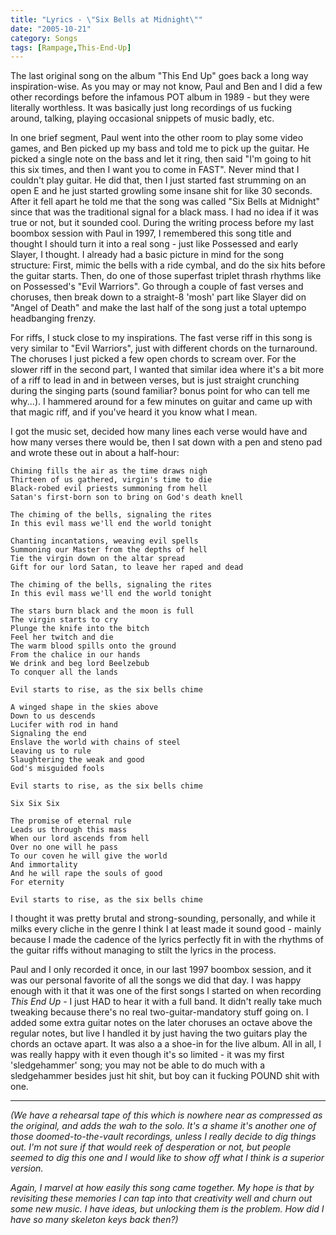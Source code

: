 ```yaml
---
title: "Lyrics - \"Six Bells at Midnight\""
date: "2005-10-21"
category: Songs
tags: [Rampage,This-End-Up]
---
```


The last original song on the album "This End Up" goes back a long way inspiration-wise. As you may or may not know, Paul and Ben and I did a few other recordings before the infamous POT album in 1989 - but they were literally worthless. It was basically just long recordings of us fucking around, talking, playing occasional snippets of music badly, etc.

In one brief segment, Paul went into the other room to play some video games, and Ben picked up my bass and told me to pick up the guitar. He picked a single note on the bass and let it ring, then said "I'm going to hit this six times, and then I want you to come in FAST". Never mind that I couldn't play guitar. He did that, then I just started fast strumming on an open E and he just started growling some insane shit for like 30 seconds. After it fell apart he told me that the song was called "Six Bells at Midnight" since that was the traditional signal for a black mass. I had no idea if it was true or not, but it sounded cool. During the writing process before my last boombox session with Paul in 1997, I remembered this song title and thought I should turn it into a real song - just like Possessed and early Slayer, I thought. I already had a basic picture in mind for the song structure: First, mimic the bells with a ride cymbal, and do the six hits before the guitar starts. Then, do one of those superfast triplet thrash rhythms like on Possessed's "Evil Warriors". Go through a couple of fast verses and choruses, then break down to a straight-8 'mosh' part like Slayer did on "Angel of Death" and make the last half of the song just a total uptempo headbanging frenzy.

For riffs, I stuck close to my inspirations. The fast verse riff in this song is very similar to "Evil Warriors", just with different chords on the turnaround. The choruses I just picked a few open chords to scream over. For the slower riff in the second part, I wanted that similar idea where it's a bit more of a riff to lead in and in between verses, but is just straight crunching during the singing parts (sound familiar? bonus point for who can tell me why...). I hammered around for a few minutes on guitar and came up with that magic riff, and if you've heard it you know what I mean.

I got the music set, decided how many lines each verse would have and how many verses there would be, then I sat down with a pen and steno pad and wrote these out in about a half-hour:

```
Chiming fills the air as the time draws nigh
Thirteen of us gathered, virgin's time to die
Black-robed evil priests summoning from hell
Satan's first-born son to bring on God's death knell

The chiming of the bells, signaling the rites
In this evil mass we'll end the world tonight

Chanting incantations, weaving evil spells
Summoning our Master from the depths of hell
Tie the virgin down on the altar spread
Gift for our lord Satan, to leave her raped and dead

The chiming of the bells, signaling the rites
In this evil mass we'll end the world tonight

The stars burn black and the moon is full
The virgin starts to cry
Plunge the knife into the bitch
Feel her twitch and die
The warm blood spills onto the ground
From the chalice in our hands
We drink and beg lord Beelzebub
To conquer all the lands

Evil starts to rise, as the six bells chime

A winged shape in the skies above
Down to us descends
Lucifer with rod in hand
Signaling the end
Enslave the world with chains of steel
Leaving us to rule
Slaughtering the weak and good
God's misguided fools

Evil starts to rise, as the six bells chime

Six Six Six

The promise of eternal rule
Leads us through this mass
When our lord ascends from hell
Over no one will he pass
To our coven he will give the world
And immortality
And he will rape the souls of good
For eternity

Evil starts to rise, as the six bells chime
```

I thought it was pretty brutal and strong-sounding, personally, and while it milks every cliche in the genre I think I at least made it sound good - mainly because I made the cadence of the lyrics perfectly fit in with the rhythms of the guitar riffs without managing to stilt the lyrics in the process.

Paul and I only recorded it once, in our last 1997 boombox session, and it was our personal favorite of all the songs we did that day. I was happy enough with it that it was one of the first songs I started on when recording *This End Up* - I just HAD to hear it with a full band. It didn't really take much tweaking because there's no real two-guitar-mandatory stuff going on. I added some extra guitar notes on the later choruses an octave above the regular notes, but live I handled it by just having the two guitars play the chords an octave apart. It was also a a shoe-in for the live album. All in all, I was really happy with it even though it's so limited - it was my first 'sledgehammer' song; you may not be able to do much with a sledgehammer besides just hit shit, but boy can it fucking POUND shit with one.

***

*(We have a rehearsal tape of this which is nowhere near as compressed as the original, and adds the wah to the solo. It's a shame it's another one of those doomed-to-the-vault recordings, unless I really decide to dig things out. I'm not sure if that would reek of desperation or not, but people seemed to dig this one and I would like to show off what I think is a superior version.*

*Again, I marvel at how easily this song came together. My hope is that by revisiting these memories I can tap into that creativity well and churn out some new music. I have ideas, but unlocking them is the problem. How did I have so many skeleton keys back then?)*
